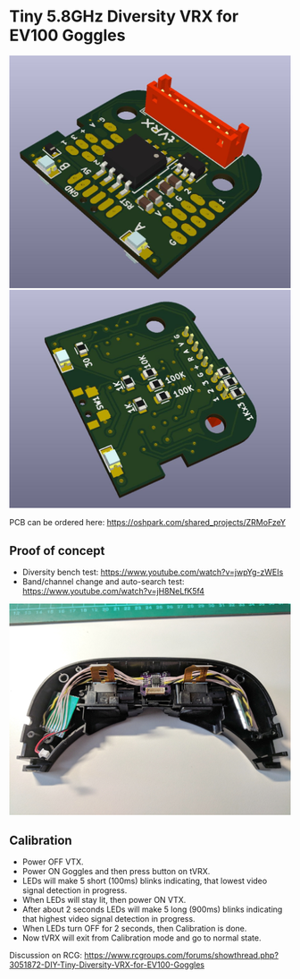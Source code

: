 # Tiny 5.8GHz Diversity VRX for EV100 Goggles

![Virtual PCB](Images/PCB_KiCad1.jpg)
![Virtual PCB](Images/PCB_KiCad2.jpg)

PCB can be ordered here: https://oshpark.com/shared_projects/ZRMoFzeY

## Proof of concept
- Diversity bench test: https://www.youtube.com/watch?v=jwpYg-zWEIs
- Band/channel change and auto-search test: https://www.youtube.com/watch?v=jH8NeLfK5f4

![EV100 Inside](Images/tVRX_fitting.jpg)

## Calibration
- Power OFF VTX.
- Power ON Goggles and then press button on tVRX.
- LEDs will make 5 short (100ms) blinks indicating, that lowest video signal detection in progress.
- When LEDs will stay lit, then power ON VTX.
- After about 2 seconds LEDs will make 5 long (900ms) blinks indicating that highest video signal detection in progress.
- When LEDs turn OFF for 2 seconds, then Calibration is done.
- Now tVRX will exit from Calibration mode and go to normal state.

Discussion on RCG: https://www.rcgroups.com/forums/showthread.php?3051872-DIY-Tiny-Diversity-VRX-for-EV100-Goggles
